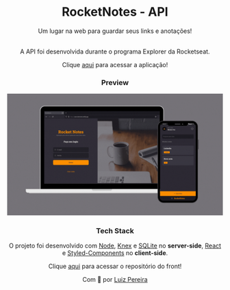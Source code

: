 <div align="center">
<h1>RocketNotes - API</h1>
Um lugar na web para guardar seus links e anotações! 
<br> <br>

A API foi desenvolvida durante o programa Explorer da Rocketseat.

Clique <a href="https://userocketnotes.netlify.app/" target="_blank">aqui</a> para acessar a aplicação!

### Preview

<img src="./.github/preview.gif" width="680px" >


### Tech Stack

O projeto foi desenvolvido com [Node](https://nodejs.org/en/), [Knex](http://knexjs.org/) e [SQLite](https://www.sqlite.org/index.html) no **server-side**, [React](https://reactjs.org/) e [Styled-Components](https://styled-components.com/) no **client-side**.

Clique <a href="https://github.com/luizleo2/RocketNotes-api" target="_blank">aqui</a> para acessar o repositório do front!

Com 💜 por <a href="https://www.linkedin.com/in/luiz-leonardo/" target="_blank"> Luiz Pereira </a>

</div>
